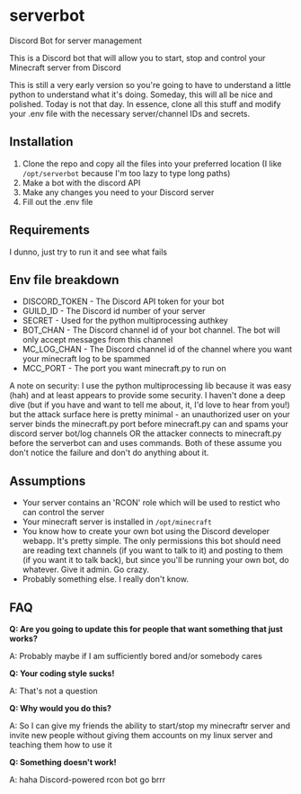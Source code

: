 # serverbot
Discord Bot for server management

This is a Discord bot that will allow you to start, stop and control your Minecraft server from Discord

This is still a very early version so you're going to have to understand a little python to understand what it's doing.
Someday, this will all be nice and polished. Today is not that day.
In essence, clone all this stuff and modify your .env file with the necessary server/channel IDs and secrets.

## Installation

1. Clone the repo and copy all the files into your preferred location (I like `/opt/serverbot` because I'm too lazy to type long paths)
2. Make a bot with the discord API
3. Make any changes you need to your Discord server
4. Fill out the .env file

## Requirements

I dunno, just try to run it and see what fails

## Env file breakdown

- DISCORD_TOKEN - The Discord API token for your bot
- GUILD_ID - The Discord id number of your server
- SECRET - Used for the python multiprocessing authkey
- BOT_CHAN - The Discord channel id of your bot channel. The bot will only accept messages from this channel
- MC_LOG_CHAN - The Discord channel id of the channel where you want your minecraft log to be spammed
- MCC_PORT - The port you want minecraft.py to run on

A note on security: I use the python multiprocessing lib because it was easy (hah) and at least appears to provide some security.
I haven't done a deep dive (but if you have and want to tell me about, it, I'd love to hear from you!) but the attack surface here
is pretty minimal - an unauthorized user on your server binds the minecraft.py port before minecraft.py can and spams your discord
server bot/log channels OR the attacker connects to minecraft.py before the serverbot can and uses commands.
Both of these assume you don't notice the failure and don't do anything about it.

## Assumptions

- Your server contains an 'RCON' role which will be used to restict who can control the server
- Your minecraft server is installed in `/opt/minecraft`
- You know how to create your own bot using the Discord developer webapp. It's pretty simple. The only permissions this bot
  should need are reading text channels (if you want to talk to it) and posting to them (if you want it to talk back),
  but since you'll be running your own bot, do whatever. Give it admin. Go crazy.
- Probably something else. I really don't know.

## FAQ

**Q: Are you going to update this for people that want something that just works?**

A: Probably maybe if I am sufficiently bored and/or somebody cares

**Q: Your coding style sucks!**

A: That's not a question

**Q: Why would you do this?**

A: So I can give my friends the ability to start/stop my minecraftr server and invite new people without 
giving them accounts on my linux server and teaching them how to use it

**Q: Something doesn't work!**

A: haha Discord-powered rcon bot go brrr

